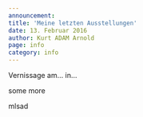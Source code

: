 ```yaml
---
announcement: 
title: 'Meine letzten Ausstellungen'
date: 13. Februar 2016
author: Kurt ADAM Arnold
page: info
category: info
---
```

Vernissage am... in...

some more

mlsad

